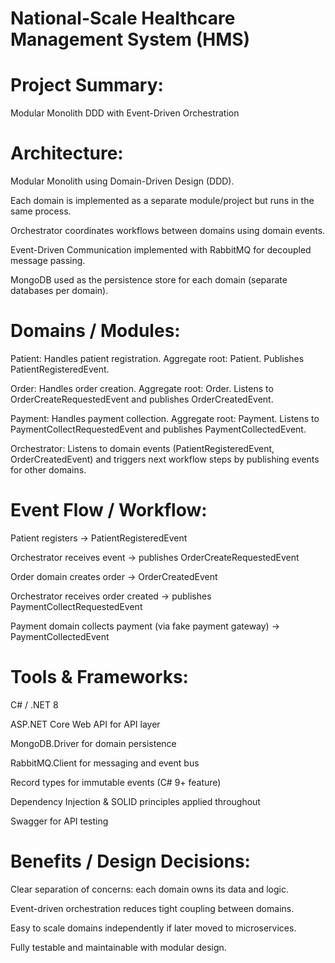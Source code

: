 # National-Scale Healthcare Management System (HMS)

# Project Summary: 
Modular Monolith DDD with Event-Driven Orchestration

# Architecture:

Modular Monolith using Domain-Driven Design (DDD).

Each domain is implemented as a separate module/project but runs in the same process.

Orchestrator coordinates workflows between domains using domain events.

Event-Driven Communication implemented with RabbitMQ for decoupled message passing.

MongoDB used as the persistence store for each domain (separate databases per domain).

# Domains / Modules:

Patient: Handles patient registration. Aggregate root: Patient. Publishes PatientRegisteredEvent.

Order: Handles order creation. Aggregate root: Order. Listens to OrderCreateRequestedEvent and publishes OrderCreatedEvent.

Payment: Handles payment collection. Aggregate root: Payment. Listens to PaymentCollectRequestedEvent and publishes PaymentCollectedEvent.

Orchestrator: Listens to domain events (PatientRegisteredEvent, OrderCreatedEvent) and triggers next workflow steps by publishing events for other domains.

# Event Flow / Workflow:

Patient registers → PatientRegisteredEvent

Orchestrator receives event → publishes OrderCreateRequestedEvent

Order domain creates order → OrderCreatedEvent

Orchestrator receives order created → publishes PaymentCollectRequestedEvent

Payment domain collects payment (via fake payment gateway) → PaymentCollectedEvent

# Tools & Frameworks:

C# / .NET 8

ASP.NET Core Web API for API layer

MongoDB.Driver for domain persistence

RabbitMQ.Client for messaging and event bus

Record types for immutable events (C# 9+ feature)

Dependency Injection & SOLID principles applied throughout

Swagger for API testing

# Benefits / Design Decisions:

Clear separation of concerns: each domain owns its data and logic.

Event-driven orchestration reduces tight coupling between domains.

Easy to scale domains independently if later moved to microservices.

Fully testable and maintainable with modular design.
